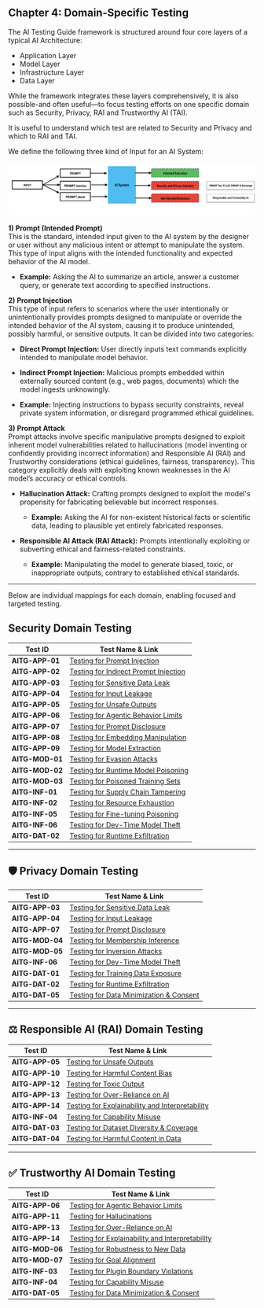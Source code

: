 ## Chapter 4: Domain-Specific Testing

The AI Testing Guide framework is structured around four core layers of a typical AI Architecture:
- Application Layer
- Model Layer
- Infrastructure Layer
- Data Layer

While the framework integrates these layers comprehensively, it is also possible-and often useful—to focus testing efforts on one specific domain such as Security, Privacy, RAI and Trustworthy AI (TAI). 

It is useful to understand which test are related to Security and Privacy and which to RAI and TAI.

We define the following three kind of Input for an AI System:

<p align="center">
  <img src="/Document/images/Prompt.png" alt="Description" width="800"/>
</p>

**1) Prompt (Intended Prompt)**  
This is the standard, intended input given to the AI system by the designer or user without any malicious intent or attempt to manipulate the system. This type of input aligns with the intended functionality and expected behavior of the AI model.

- **Example:** Asking the AI to summarize an article, answer a customer query, or generate text according to specified instructions.


**2) Prompt Injection**  
This type of input refers to scenarios where the user intentionally or unintentionally provides prompts designed to manipulate or override the intended behavior of the AI system, causing it to produce unintended, possibly harmful, or sensitive outputs. It can be divided into two categories:

- **Direct Prompt Injection:** User directly inputs text commands explicitly intended to manipulate model behavior.
- **Indirect Prompt Injection:** Malicious prompts embedded within externally sourced content (e.g., web pages, documents) which the model ingests unknowingly.

- **Example:** Injecting instructions to bypass security constraints, reveal private system information, or disregard programmed ethical guidelines.


**3) Prompt Attack**  
Prompt attacks involve specific manipulative prompts designed to exploit inherent model vulnerabilities related to hallucinations (model inventing or confidently providing incorrect information) and Responsible AI (RAI) and Trustworthy considerations (ethical guidelines, fairness, transparency). This category explicitly deals with exploiting known weaknesses in the AI model’s accuracy or ethical controls.

- **Hallucination Attack:** Crafting prompts designed to exploit the model's propensity for fabricating believable but incorrect responses.
  - **Example:** Asking the AI for non-existent historical facts or scientific data, leading to plausible yet entirely fabricated responses.

- **Responsible AI Attack (RAI Attack):** Prompts intentionally exploiting or subverting ethical and fairness-related constraints.
  - **Example:** Manipulating the model to generate biased, toxic, or inappropriate outputs, contrary to established ethical standards.

---

Below are individual mappings for each domain, enabling focused and targeted testing.


## Security Domain Testing

| Test ID       | Test Name & Link |
|---------------|------------------|
| **AITG-APP-01**   | [Testing for Prompt Injection](/Document/content/tests/AITG-APP-01_Testing_for_Prompt_Injection.md) |
| **AITG-APP-02**   | [Testing for Indirect Prompt Injection](/Document/content/tests/AITG-APP-02_Testing_for_Indirect_Prompt_Injection.md) |
| **AITG-APP-03**   | [Testing for Sensitive Data Leak](/Document/content/tests/AITG-APP-03_Testing_for_Sensitive_Data_Leak.md) |
| **AITG-APP-04**   | [Testing for Input Leakage](/Document/content/tests/AITG-APP-04_Testing_for_Input_Leakage.md) |
| **AITG-APP-05**   | [Testing for Unsafe Outputs](/Document/content/tests/AITG-APP-05_Testing_for_Unsafe_Outputs.md) |
| **AITG-APP-06**   | [Testing for Agentic Behavior Limits](/Document/content/tests/AITG-APP-06_Testing_for_Agentic_Behavior_Limits.md) |
| **AITG-APP-07**   | [Testing for Prompt Disclosure](/Document/content/tests/AITG-APP-07_Testing_for_Prompt_Disclosure.md) |
| **AITG-APP-08**   | [Testing for Embedding Manipulation](/Document/content/tests/AITG-APP-08_Testing_for_Embedding_Manipulation.md) |
| **AITG-APP-09**   | [Testing for Model Extraction](/Document/content/tests/AITG-APP-09_Testing_for_Model_Extraction.md) |
| **AITG-MOD-01**   | [Testing for Evasion Attacks](/Document/content/tests/AITG-MOD-01_Testing_for_Evasion_Attacks.md) |
| **AITG-MOD-02**   | [Testing for Runtime Model Poisoning](/Document/content/tests/AITG-MOD-02_Testing_for_Runtime_Model_Poisoning.md) |
| **AITG-MOD-03**   | [Testing for Poisoned Training Sets](/Document/content/tests/AITG-MOD-03_Testing_for_Poisoned_Training_Sets.md) |
| **AITG-INF-01**   | [Testing for Supply Chain Tampering](/Document/content/tests/AITG-INF-01_Testing_for_Supply_Chain_Tampering.md) |
| **AITG-INF-02**   | [Testing for Resource Exhaustion](/Document/content/tests/AITG-INF-02_Testing_for_Resource_Exhaustion.md) |
| **AITG-INF-05**   | [Testing for Fine-tuning Poisoning](/Document/content/tests/AITG-INF-05_Testing_for_Fine-tuning_Poisoning.md) |
| **AITG-INF-06**   | [Testing for Dev-Time Model Theft](/Document/content/tests/AITG-INF-06_Testing_for_Dev-Time_Model_Theft.md) |
| **AITG-DAT-02**   | [Testing for Runtime Exfiltration](/Document/content/tests/AITG-DAT-02_Testing_for_Runtime_Exfiltration.md) |

---

## 🛡️ Privacy Domain Testing

| Test ID       | Test Name & Link |
|---------------|------------------|
| **AITG-APP-03**   | [Testing for Sensitive Data Leak](/Document/content/tests/AITG-APP-03_Testing_for_Sensitive_Data_Leak.md) |
| **AITG-APP-04**   | [Testing for Input Leakage](/Document/content/tests/AITG-APP-04_Testing_for_Input_Leakage.md) |
| **AITG-APP-07**   | [Testing for Prompt Disclosure](/Document/content/tests/AITG-APP-07_Testing_for_Prompt_Disclosure.md) |
| **AITG-MOD-04**   | [Testing for Membership Inference](/Document/content/tests/AITG-MOD-04_Testing_for_Membership_Inference.md) |
| **AITG-MOD-05**   | [Testing for Inversion Attacks](/Document/content/tests/AITG-MOD-05_Testing_for_Inversion_Attacks.md) |
| **AITG-INF-06**   | [Testing for Dev-Time Model Theft](/Document/content/tests/AITG-INF-06_Testing_for_Dev-Time_Model_Theft.md) |
| **AITG-DAT-01**   | [Testing for Training Data Exposure](/Document/content/tests/AITG-DAT-01_Testing_for_Training_Data_Exposure.md) |
| **AITG-DAT-02**   | [Testing for Runtime Exfiltration](/Document/content/tests/AITG-DAT-02_Testing_for_Runtime_Exfiltration.md) |
| **AITG-DAT-05**   | [Testing for Data Minimization & Consent](/Document/content/tests/AITG-DAT-05_Testing_for_Data_Minimization_and_Consent.md) |

---

## ⚖️ Responsible AI (RAI) Domain Testing

| Test ID       | Test Name & Link |
|---------------|------------------|
| **AITG-APP-05**   | [Testing for Unsafe Outputs](/Document/content/tests/AITG-APP-05_Testing_for_Unsafe_Outputs.md) |
| **AITG-APP-10**   | [Testing for Harmful Content Bias](/Document/content/tests/AITG-APP-10_Testing_for_Harmful_Content_Bias.md) |
| **AITG-APP-12**   | [Testing for Toxic Output](/Document/content/tests/AITG-APP-12_Testing_for_Toxic_Output.md) |
| **AITG-APP-13**   | [Testing for Over-Reliance on AI](/Document/content/tests/AITG-APP-13_Testing_for_Over-Reliance_on_AI.md) |
| **AITG-APP-14**   | [Testing for Explainability and Interpretability](/Document/content/tests/AITG-APP-14_Testing_for_Explainability_and_Interpretability.md) |
| **AITG-INF-04**   | [Testing for Capability Misuse](/Document/content/tests/AITG-INF-04_Testing_for_Capability_Misuse.md) |
| **AITG-DAT-03**   | [Testing for Dataset Diversity & Coverage](/Document/content/tests/AITG-DAT-03_Testing_for_Dataset_Diversity_and_Coverage.md) |
| **AITG-DAT-04**   | [Testing for Harmful Content in Data](/Document/content/tests/AITG-DAT-04_Testing_for_Harmful_Content_in_Data.md) |

---

## ✅ Trustworthy AI Domain Testing

| Test ID       | Test Name & Link |
|---------------|------------------|
| **AITG-APP-06**   | [Testing for Agentic Behavior Limits](/Document/content/tests/AITG-APP-06_Testing_for_Agentic_Behavior_Limits.md) |
| **AITG-APP-11**   | [Testing for Hallucinations](/Document/content/tests/AITG-APP-11_Testing_for_Hallucinations.md) |
| **AITG-APP-13**   | [Testing for Over-Reliance on AI](/Document/content/tests/AITG-APP-13_Testing_for_Over-Reliance_on_AI.md) |
| **AITG-APP-14**   | [Testing for Explainability and Interpretability](/Document/content/tests/AITG-APP-14_Testing_for_Explainability_and_Interpretability.md) |
| **AITG-MOD-06**   | [Testing for Robustness to New Data](/Document/content/tests/AITG-MOD-06_Testing_for_Robustness_to_New_Data.md) |
| **AITG-MOD-07**   | [Testing for Goal Alignment](/Document/content/tests/AITG-MOD-07_Testing_for_Goal_Alignment.md) |
| **AITG-INF-03**   | [Testing for Plugin Boundary Violations](/Document/content/tests/AITG-INF-03_Testing_for_Plugin_Boundary_Violations.md) |
| **AITG-INF-04**   | [Testing for Capability Misuse](/Document/content/tests/AITG-INF-04_Testing_for_Capability_Misuse.md) |
| **AITG-DAT-05**   | [Testing for Data Minimization & Consent](/Document/content/tests/AITG-DAT-05_Testing_for_Data_Minimization_and_Consent.md) |

